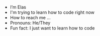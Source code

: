 - I’m Elas
- I'm trying to learn how to code right now
- How to reach me ...
-  Pronouns: He/They
-  Fun fact: I just want to learn how to code

<!---
lovelymoony/lovelymoony is a ✨ special ✨ repository because its `README.md` (this file) appears on your GitHub profile.
You can click the Preview link to take a look at your changes.
--->
